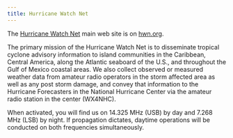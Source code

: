 ```yaml
---
title: Hurricane Watch Net
---
```

The [Hurricane Watch Net](https://hwn.org/)
main web site is on [hwn.org](https://hwn.org/).

The primary mission of the Hurricane Watch Net
is to disseminate tropical cyclone advisory information to
island communities in the Caribbean, Central America,
along the Atlantic seaboard of the U.S.,
and throughout the Gulf of Mexico coastal areas.
We also collect observed or measured weather data from
amateur radio operators in the storm affected area
as well as any post storm damage,
and convey that information to the Hurricane Forecasters
in the National Hurricane Center
via the amateur radio station in the center (WX4NHC).

When activated, you will find us on
14.325 MHz (USB) by day and 7.268 MHz (LSB) by night.
If propagation dictates, daytime operations will be conducted
on both frequencies simultaneously.
